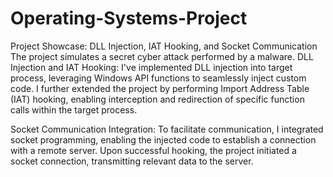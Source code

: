 # Operating-Systems-Project
Project Showcase: DLL Injection, IAT Hooking, and Socket Communication
The project simulates a secret cyber attack performed by a malware.
DLL Injection and IAT Hooking:
I've implemented DLL injection into target process, leveraging Windows API functions to seamlessly inject custom code. I further extended the project by performing Import Address Table (IAT) hooking, enabling interception and redirection of specific function calls within the target process.

Socket Communication Integration:
To facilitate communication, I integrated socket programming, enabling the injected code to establish a connection with a remote server. Upon successful hooking, the project initiated a socket connection, transmitting relevant data to the server. 
